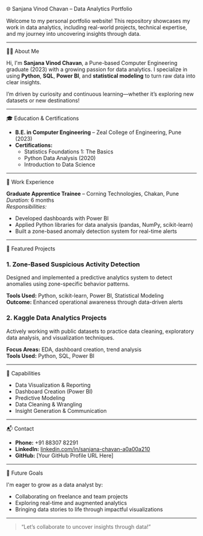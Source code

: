 🌐 Sanjana Vinod Chavan – Data Analytics Portfolio

Welcome to my personal portfolio website! This repository showcases my work in data analytics, including real-world projects, technical expertise, and my journey into uncovering insights through data.

---

👩‍💻 About Me

Hi, I'm **Sanjana Vinod Chavan**, a Pune-based Computer Engineering graduate (2023) with a growing passion for data analytics. I specialize in using **Python**, **SQL**, **Power BI**, and **statistical modeling** to turn raw data into clear insights.

I’m driven by curiosity and continuous learning—whether it’s exploring new datasets or new destinations!

---

🎓 Education & Certifications

- **B.E. in Computer Engineering** – Zeal College of Engineering, Pune (2023)
- **Certifications:**
  - Statistics Foundations 1: The Basics
  - Python Data Analysis (2020)
  - Introduction to Data Science

---

💼 Work Experience

**Graduate Apprentice Trainee** – Corning Technologies, Chakan, Pune  
*Duration:* 6 months  
*Responsibilities:*
- Developed dashboards with Power BI
- Applied Python libraries for data analysis (pandas, NumPy, scikit-learn)
- Built a zone-based anomaly detection system for real-time alerts

---

📂 Featured Projects

### 1. Zone-Based Suspicious Activity Detection
Designed and implemented a predictive analytics system to detect anomalies using zone-specific behavior patterns.

**Tools Used:** Python, scikit-learn, Power BI, Statistical Modeling  
**Outcome:** Enhanced operational awareness through data-driven alerts

### 2. Kaggle Data Analytics Projects
Actively working with public datasets to practice data cleaning, exploratory data analysis, and visualization techniques.

**Focus Areas:** EDA, dashboard creation, trend analysis  
**Tools Used:** Python, SQL, Power BI

---

🧠 Capabilities

- Data Visualization & Reporting
- Dashboard Creation (Power BI)
- Predictive Modeling
- Data Cleaning & Wrangling
- Insight Generation & Communication

---

📬 Contact

- **Phone:** +91 88307 82291
- **LinkedIn:** [linkedin.com/in/sanjana-chavan-a0a00a210](https://linkedin.com/in/sanjana-chavan-a0a00a210)
- **GitHub:** [Your GitHub Profile URL Here]

---


🚀 Future Goals

I'm eager to grow as a data analyst by:
- Collaborating on freelance and team projects
- Exploring real-time and augmented analytics
- Bringing data stories to life through impactful visualizations

---

> “Let’s collaborate to uncover insights through data!”

